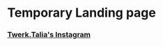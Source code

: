 # Temporary Landing page

### [Twerk.Talia's Instagram](https://www.instagram.com/twerk.talia/?hl=ha-ng)
